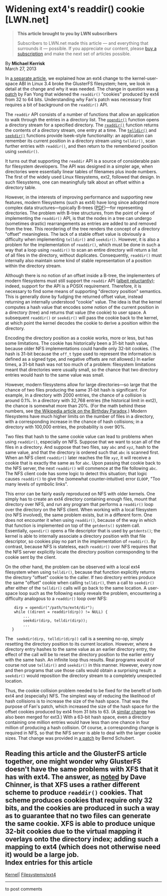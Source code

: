 # Widening ext4's readdir() cookie [LWN.net]

> **This article brought to you by LWN subscribers**
> 
> Subscribers to LWN.net made this article — and everything that surrounds it — possible. If you appreciate our content, please [buy a subscription](/Promo/nst-nag3/subscribe) and make the next set of articles possible. 

By **Michael Kerrisk**  
March 27, 2013 

In [a separate article](/Articles/544298/), we explained how an ext4 change to the kernel-user-space ABI in Linux 3.4 broke the GlusterFS filesystem; here, we look in detail at the change and why it was needed. The change in question was [a patch](http://git.kernel.org/cgit/linux/kernel/git/stable/linux-stable.git/commit/?id=d1f5273e9adb40724a85272f248f210dc4ce919a) by Fan Yong that widened the `readdir()` "cookies" produced by ext4 from 32 to 64 bits. Understanding why Fan's patch was necessary first requires a bit of background on the `readdir()` API. 

The `readdir` API consists of a number of functions that allow an application to walk through the entries in a directory list. The [`opendir()`](http://man7.org/linux/man-pages/man3/opendir.3.html) function opens a directory stream for a specified directory. The [`readdir()`](http://man7.org/linux/man-pages/man3/readdir.3.html) function returns the contents of a directory stream, one entry at a time. The [`telldir()`](http://man7.org/linux/man-pages/man3/telldir.3.html) and [ `seekdir()`](http://man7.org/linux/man-pages/man3/seekdir.3.html) functions provide lseek-style functionality: an application can remember its current position in a directory stream using `telldir()`, scan further entries with `readdir()`, and then return to the remembered position using `seekdir()`. 

It turns out that supporting the `readdir` API is a source of considerable pain for filesystem developers. The API was designed in a simpler age, when directories were essentially linear tables of filenames plus inode numbers. The first of the widely used Linux filesystems, ext2, followed that design. In such filesystems, one can meaningfully talk about an offset within a directory table. 

However, in the interests of improving performance and supporting new features, modern filesystems (such as ext4) have long since adopted more complex data structures—typically B-trees ([PDF](http://www.cs.aau.dk/~simas/aalg06/UbiquitBtree.pdf))—for representing directories. The problem with B-tree structures, from the point of view of implementing the `readdir()` API, is that the nodes in a tree can undergo (sometimes drastic) rearrangements as entries are added to and removed from the tree. This reordering of the tree renders the concept of a directory "offset" meaningless. The lack of a stable offset value is obviously a difficulty when implementing `telldir()` and `seekdir()`. However, it is also a problem for the implementation of `readdir()`, which must be done in such a way that a loop using `readdir()` to scan an entire directory will return a list of all files in the directory, without duplicates. Consequently, `readdir()` must internally also maintain some kind of stable representation of a position within the directory stream. 

Although there is no notion of an offset inside a B-tree, the implementers of modern filesystems must still support the `readdir` API ([albeit reluctantly](/Articles/544237/)); indeed, support for the API is a POSIX requirement. Therefore, it is necessary to find some means of supporting "directory position" semantics. This is generally done by fudging the returned offset value, instead returning an internally understood "cookie" value. The idea is that the kernel computes a hash value that encodes some notion of the current position in a directory (tree) and returns that value (the cookie) to user space. A subsequent `readdir()` or `seekdir()` will pass the cookie back to the kernel, at which point the kernel decodes the cookie to derive a position within the directory. 

Encoding the directory position as a cookie works, more or less, but has some limitations. The cookie has historically been a 31-bit hash value, because older NFS implementations could handle only 32-bit cookies. (The hash is 31-bit because the `off_t` type used to represent the information is defined as a signed type, and negative offsets are not allowed.) In earlier times, a 31-bit hash was not too much of a problem: filesystem limitations meant that directories were usually small, so the chance that two directory entries would hash to the same value was small. 

However, modern filesystems allow for large directories—so large that the chance of two files producing the same 31-bit hash is significant. For example, in a directory with 2000 entries, the chance of a collision is around 0.1%. In a directory with 32,768 entries (the historical limit in ext2), the chance is somewhat more than 20%. (For the math behind these numbers, see [the Wikipedia article on the Birthday Paradox](http://en.wikipedia.org/wiki/Birthday_paradox).) Modern filesystems have much higher limits on the number of files in a directory, with a corresponding increase in the chance of hash collisions; in a directory with 100,000 entries, the probability is over 90%. 

Two files that hash to the same cookie value can lead to problems when using `readdir()`, especially on NFS. Suppose that we want to scan all of the files in a directory. And suppose that two files, say `abc` and `xyz`, hash to the same value, and that the directory is ordered such that `abc` is scanned first. When an NFS client `readdir()` later reaches the file `xyz`, it will receive a cookie that is exactly the same as for `abc`. Upon passing that cookie back to the NFS server, the next `readdir()` will commence at the file following `abc`. The NFS client code has some logic to detect this situation; that logic causes `readdir()` to give the (somewhat counter-intuitive) error `ELOOP`, "Too many levels of symbolic links". 

This error can be fairly easily reproduced on NFS with older kernels. One simply has to create an ext4 directory containing enough files, mount that directory over NFS, and run any program that performs a `readdir()` loop over the directory on the NFS client. When working with a local filesystem (no NFS involved), the same problem exists, but in a different form. One does not encounter it when using `readdir()`, because of the way in which that function is implemented on top of the `getdents()` system call. Essentially, `opendir()` opens a file descriptor that is used by `getdents()`; the kernel is able to internally associate a directory position with that file descriptor, so cookies play no part in the implementation of `readdir()`. By contrast, because NFS is stateless, each `readdir()` over NFS requires that the NFS server explicitly locate the directory position corresponding to the cookie sent by the client. 

On the other hand, the problem can be observed with a local ext4 filesystem when using `telldir()`, because that function explicitly returns the directory "offset" cookie to the caller. If two directory entries produce the same "offset" cookie when calling `telldir()`, then a call to `seekdir()` after either of the `telldir()` calls will go back to the same location. A user-space loop such as the following easily reveals the problem, encountering a difficulty analogous to a `readdir()` loop over NFS: 
    
    
        dirp = opendir("/path/to/ext4/dir");
        while ((dirent = readdir(dirp)) != NULL) {
            ...
            seekdir(dirp, telldir(dirp));
            ...
       }
    

The ` seekdir(dirp, telldir(dirp))` call is a seeming no-op, simply resetting the directory position to its current location. However, where a directory entry hashes to the same value as an earlier directory entry, the effect of the call will be to reset the directory position to the earlier entry with the same hash. An infinite loop thus results. Real programs would of course not use `telldir()` and `seekdir()` in this manner. However, every now and then programs that use those calls would obtain a surprising result: a `seekdir()` would reposition the directory stream to a completely unexpected location. 

Thus, the cookie collision problem needed to be fixed for the benefit of both ext4 and (especially) NFS. The simplest way of reducing the likelihood of hash collisions is to increase the size of the hash space. That was the purpose of Fan's patch, which increased the size of the hash space for the offset cookies produced by ext4 from 31 bits to 63. (A [similar change](http://git.kernel.org/cgit/linux/kernel/git/stable/linux-stable.git/commit/?id=http://git.kernel.org/cgit/linux/kernel/git/stable/linux-stable.git/commit/?id=d7dab39b6e16d5eea78ed3c705d2a2d0772b4f06) has also been merged for ext3.) With a 63-bit hash space, even a directory containing one million entries would have less than one chance in four million of producing a hash collision. Of course, a corresponding change is required in NFS, so that the NFS server is able to deal with the larger cookie sizes. That change was provided in [a patch](http://git.kernel.org/cgit/linux/kernel/git/stable/linux-stable.git/commit/?id=06effdbb49af5f6c7d20affaec74603914acc768) by Bernd Schubert. 

Reading this article and the GlusterFS article together, one might wonder why GlusterFS doesn't have the same problems with XFS that it has with ext4. The answer, as [noted](/Articles/544386/) by Dave Chinner, is that XFS uses a rather different scheme to produce `readdir()` cookies. That scheme produces cookies that require only 32 bits, and the cookies are produced in such a way as to guarantee that no two files can generate the same cookie. XFS is able to produce unique 32-bit cookies due to the virtual mapping it overlays onto the directory index; adding such a mapping to ext4 (which does not otherwise need it) would be a large job.  
Index entries for this article  
---  
[Kernel](/Kernel/Index)| [Filesystems/ext4](/Kernel/Index#Filesystems-ext4)  
  


* * *

to post comments 
